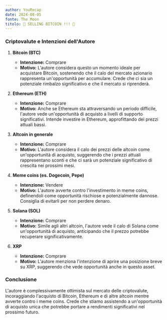 ```yaml
---
author: YouRecap
date: 2024-08-05
fonte: The Moon
titolo: 🔻 SELLING BITCOIN !!! 🔻
---
```


### Criptovalute e Intenzioni dell'Autore

1. **Bitcoin (BTC)** 
   - **Intenzione:** Comprare
   - **Motivo:** L'autore considera questo un momento ideale per acquistare Bitcoin, sostenendo che il calo del mercato azionario rappresenta un'opportunità per accumulare. Crede che ci sia un potenziale rimbalzo significativo e che il mercato si riprenderà.

2. **Ethereum (ETH)** 
   - **Intenzione:** Comprare
   - **Motivo:** Anche se Ethereum sta attraversando un periodo difficile, l'autore vede un'opportunità di acquisto a livelli di supporto significativi. Intende investire in Ethereum, approfittando dei prezzi attuali bassi.

3. **Altcoin in generale**
   - **Intenzione:** Comprare
   - **Motivo:** L'autore considera il calo dei prezzi delle altcoin come un'opportunità di acquisto, suggerendo che i prezzi attuali rappresentano sconti e che ci sarà un potenziale significativo di crescita nei prossimi mesi.

4. **Meme coins (es. Dogecoin, Pepe)**
   - **Intenzione:** Vendere
   - **Motivo:** L'autore avverte contro l'investimento in meme coins, definendoli come opportunità rischiose e potenzialmente dannose. Consiglia di evitarli per non perdere denaro.

5. **Solana (SOL)**
   - **Intenzione:** Comprare
   - **Motivo:** Simile agli altri altcoin, l'autore vede il calo di Solana come un'opportunità di acquisto, anticipando che il prezzo potrebbe recuperare significativamente.

6. **XRP**
   - **Intenzione:** Comprare
   - **Motivo:** L'autore menziona l'intenzione di aprire una posizione breve su XRP, suggerendo che vede opportunità anche in questo asset.

### Conclusione
L'autore è complessivamente ottimista sul mercato delle criptovalute, incoraggiando l'acquisto di Bitcoin, Ethereum e di altre altcoin mentre avverte contro i meme coins. Crede che stiamo assistendo a un'opportunità di acquisto unica che potrebbe portare a rendimenti significativi nel prossimo futuro.
